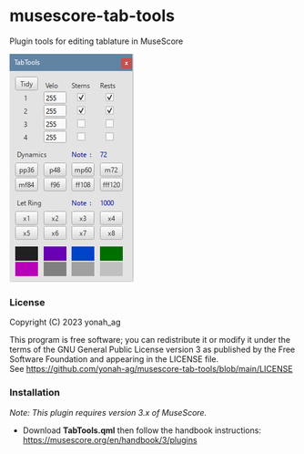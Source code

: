 # musescore-tab-tools
Plugin tools for editing tablature in MuseScore

![01](https://github.com/yonah-ag/musescore-tab-tools/blob/main/images/TabTool150.png)

### License

Copyright (C) 2023 yonah_ag

This program is free software; you can redistribute it or modify it under the terms of the GNU General Public License version 3 as published by the Free Software Foundation and appearing in the LICENSE file.  
See https://github.com/yonah-ag/musescore-tab-tools/blob/main/LICENSE

### Installation

_Note: This plugin requires version 3.x of MuseScore._

+ Download **TabTools.qml** then follow the handbook instructions: https://musescore.org/en/handbook/3/plugins
